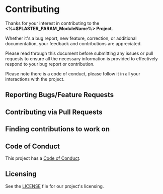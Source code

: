 # Contributing

Thanks for your interest in contributing to the **<%=$PLASTER_PARAM_ModuleName%> Project**.

Whether it's a bug report, new feature, correction, or additional documentation, your feedback and contributions are appreciated.

Please read through this document before submitting any issues or pull requests to ensure all the necessary information is provided to effectively respond to your bug report or contribution.

Please note there is a code of conduct, please follow it in all your interactions with the project.

## Reporting Bugs/Feature Requests

## Contributing via Pull Requests

## Finding contributions to work on

## Code of Conduct

This project has a [Code of Conduct](CODE_OF_CONDUCT.md).

## Licensing

See the [LICENSE](LICENSE.txt) file for our project's licensing.
